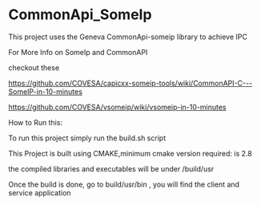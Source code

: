 # CommonApi_SomeIp

This project uses the Geneva CommonApi-someip library to achieve IPC 

For More Info on SomeIp and CommonAPI

checkout these

https://github.com/COVESA/capicxx-someip-tools/wiki/CommonAPI-C---SomeIP-in-10-minutes

https://github.com/COVESA/vsomeip/wiki/vsomeip-in-10-minutes

How to Run this:

To run this project simply run the build.sh script

This Project is built using CMAKE,minimum cmake version required: is 2.8

the compiled libraries and executables will be under /build/usr

Once the build is done, go to build/usr/bin , you will find the client and service application
